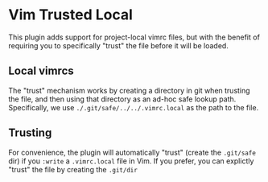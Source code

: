 Vim Trusted Local
=================

This plugin adds support for project-local vimrc files, but with the benefit of
requiring you to specifically "trust" the file before it will be loaded.

Local vimrcs
------------

The "trust" mechanism works by creating a directory in git when trusting the
file, and then using that directory as an ad-hoc safe lookup path. Specifically,
we use `./.git/safe/../../.vimrc.local` as the path to the file.

Trusting
--------

For convenience, the plugin will automatically "trust" (create the `.git/safe`
dir) if you `:write` a `.vimrc.local` file in Vim. If you prefer, you can
explictly "trust" the file by creating the `.git/dir` 
